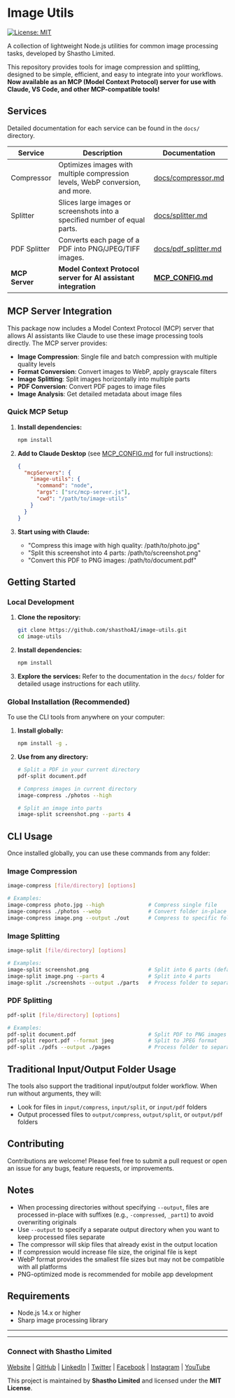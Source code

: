 # Image Utils

[![License: MIT](https://img.shields.io/badge/License-MIT-yellow.svg)](https://opensource.org/licenses/MIT)

A collection of lightweight Node.js utilities for common image processing tasks, developed by Shastho Limited.

This repository provides tools for image compression and splitting, designed to be simple, efficient, and easy to integrate into your workflows. **Now available as an MCP (Model Context Protocol) server for use with Claude, VS Code, and other MCP-compatible tools!**

## Services

Detailed documentation for each service can be found in the `docs/` directory.

| Service     | Description                                                                 | Documentation                                  |
|-------------|-----------------------------------------------------------------------------|------------------------------------------------|
| Compressor  | Optimizes images with multiple compression levels, WebP conversion, and more. | [docs/compressor.md](docs/compressor.md)       |
| Splitter    | Slices large images or screenshots into a specified number of equal parts.  | [docs/splitter.md](docs/splitter.md)          |
| PDF Splitter | Converts each page of a PDF into PNG/JPEG/TIFF images. | [docs/pdf_splitter.md](docs/pdf_splitter.md) |
| **MCP Server** | **Model Context Protocol server for AI assistant integration** | **[MCP_CONFIG.md](MCP_CONFIG.md)** |

## MCP Server Integration

This package now includes a Model Context Protocol (MCP) server that allows AI assistants like Claude to use these image processing tools directly. The MCP server provides:

- **Image Compression**: Single file and batch compression with multiple quality levels
- **Format Conversion**: Convert images to WebP, apply grayscale filters
- **Image Splitting**: Split images horizontally into multiple parts
- **PDF Conversion**: Convert PDF pages to image files
- **Image Analysis**: Get detailed metadata about image files

### Quick MCP Setup

1. **Install dependencies:**
   ```bash
   npm install
   ```

2. **Add to Claude Desktop** (see [MCP_CONFIG.md](MCP_CONFIG.md) for full instructions):
   ```json
   {
     "mcpServers": {
       "image-utils": {
         "command": "node",
         "args": ["src/mcp-server.js"],
         "cwd": "/path/to/image-utils"
       }
     }
   }
   ```

3. **Start using with Claude:**
   - "Compress this image with high quality: /path/to/photo.jpg"
   - "Split this screenshot into 4 parts: /path/to/screenshot.png"
   - "Convert this PDF to PNG images: /path/to/document.pdf"

## Getting Started

### Local Development

1.  **Clone the repository:**
    ```bash
    git clone https://github.com/shasthoAI/image-utils.git
    cd image-utils
    ```

2.  **Install dependencies:**
    ```bash
    npm install
    ```

3.  **Explore the services:**
    Refer to the documentation in the `docs/` folder for detailed usage instructions for each utility.

### Global Installation (Recommended)

To use the CLI tools from anywhere on your computer:

1.  **Install globally:**
    ```bash
    npm install -g .
    ```

2.  **Use from any directory:**
    ```bash
    # Split a PDF in your current directory
    pdf-split document.pdf
    
    # Compress images in current directory
    image-compress ./photos --high
    
    # Split an image into parts
    image-split screenshot.png --parts 4
    ```

## CLI Usage

Once installed globally, you can use these commands from any folder:

### Image Compression
```bash
image-compress [file/directory] [options]

# Examples:
image-compress photo.jpg --high              # Compress single file
image-compress ./photos --webp               # Convert folder in-place to WebP
image-compress image.png --output ./out      # Compress to specific folder
```

### Image Splitting
```bash
image-split [file/directory] [options]

# Examples:
image-split screenshot.png                   # Split into 6 parts (default)
image-split image.png --parts 4              # Split into 4 parts
image-split ./screenshots --output ./parts   # Process folder to separate output
```

### PDF Splitting
```bash
pdf-split [file/directory] [options]

# Examples:
pdf-split document.pdf                       # Split PDF to PNG images
pdf-split report.pdf --format jpeg           # Split to JPEG format
pdf-split ./pdfs --output ./pages            # Process folder to separate output
```

## Traditional Input/Output Folder Usage

The tools also support the traditional input/output folder workflow. When run without arguments, they will:
- Look for files in `input/compress`, `input/split`, or `input/pdf` folders
- Output processed files to `output/compress`, `output/split`, or `output/pdf` folders

## Contributing

Contributions are welcome! Please feel free to submit a pull request or open an issue for any bugs, feature requests, or improvements.

## Notes

- When processing directories without specifying `--output`, files are processed in-place with suffixes (e.g., `-compressed`, `_part1`) to avoid overwriting originals
- Use `--output` to specify a separate output directory when you want to keep processed files separate
- The compressor will skip files that already exist in the output location
- If compression would increase file size, the original file is kept
- WebP format provides the smallest file sizes but may not be compatible with all platforms
- PNG-optimized mode is recommended for mobile app development

## Requirements

- Node.js 14.x or higher
- Sharp image processing library


---
---

### Connect with Shastho Limited

[Website](https://shastho.ai) | [GitHub](https://github.com/shasthoAI) | [LinkedIn](https://www.linkedin.com/company/shastho) | [Twitter](https://twitter.com/shastho_ai) | [Facebook](https://www.facebook.com/shasthoAI/) | [Instagram](https://www.instagram.com/shastho_ai) | [YouTube](https://www.youtube.com/@shasthoai)

This project is maintained by **Shastho Limited** and licensed under the **MIT License**.
